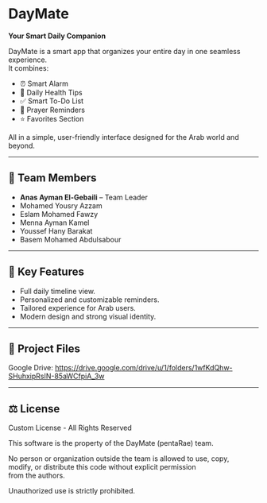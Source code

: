 #  DayMate
**Your Smart Daily Companion**

DayMate is a smart app that organizes your entire day in one seamless experience.  
It combines:
- ⏰ Smart Alarm  
- 🧘 Daily Health Tips  
- ✅ Smart To-Do List  
- 🕌 Prayer Reminders  
- ⭐ Favorites Section  

All in a simple, user-friendly interface designed for the Arab world and beyond.  

---

## 👥 Team Members 

- **Anas Ayman El-Gebaili** – Team Leader  
- Mohamed Yousry Azzam  
- Eslam Mohamed Fawzy  
- Menna Ayman Kamel  
- Youssef Hany Barakat  
- Basem Mohamed Abdulsabour  

---

## 📌 Key Features
- Full daily timeline view.  
- Personalized and customizable reminders.  
- Tailored experience for Arab users.  
- Modern design and strong visual identity.  

---

## 📂 Project Files
Google Drive: https://drive.google.com/drive/u/1/folders/1wfKdQhw-SHuhxipRsIN-85aWCfpiA_3w

---

## ⚖️ License

Custom License - All Rights Reserved  

This software is the property of the DayMate (pentaRae) team.  

No person or organization outside the team is allowed to use, copy,  
modify, or distribute this code without explicit permission  
from the authors.  

Unauthorized use is strictly prohibited.  
